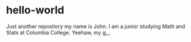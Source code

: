 # hello-world
Just another repository
my name is John. I am a junior studying Math and Stats at Columbia College. Yeehaw, my g,,,
